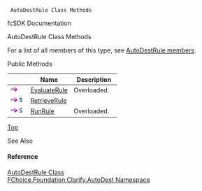 ﻿     AutoDestRule Class Methods                                                   

fcSDK Documentation

AutoDestRule Class Methods

For a list of all members of this type, see [AutoDestRule members](fcSDK~FChoice.Foundation.Clarify.AutoDest.AutoDestRule_members.md).

Public Methods

|   | Name | Description |
| --- | --- | --- |
| ![Public Method](dotnetimages/publicMethod.png) | [EvaluateRule](fcSDK~FChoice.Foundation.Clarify.AutoDest.AutoDestRule~EvaluateRule.md) | Overloaded.    |
| ![Public Method](dotnetimages/publicMethod.png)![static (Shared in Visual Basic)](dotnetimages/static.png) | [RetrieveRule](fcSDK~FChoice.Foundation.Clarify.AutoDest.AutoDestRule~RetrieveRule.md) |   |
| ![Public Method](dotnetimages/publicMethod.png)![static (Shared in Visual Basic)](dotnetimages/static.png) | [RunRule](fcSDK~FChoice.Foundation.Clarify.AutoDest.AutoDestRule~RunRule.md) | Overloaded.    |

[Top](#top)

See Also

#### Reference

[AutoDestRule Class](fcSDK~FChoice.Foundation.Clarify.AutoDest.AutoDestRule.md)  
[FChoice.Foundation.Clarify.AutoDest Namespace](fcSDK~FChoice.Foundation.Clarify.AutoDest_namespace.md)